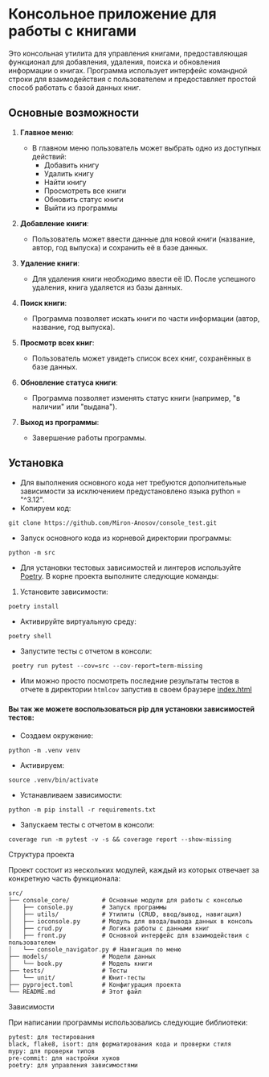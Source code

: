 # Консольное приложение для работы с книгами

Это консольная утилита для управления книгами, предоставляющая функционал для добавления, удаления, поиска и обновления информации о книгах. Программа использует интерфейс командной строки для взаимодействия с пользователем и предоставляет простой способ работать с базой данных книг.

## Основные возможности

1. **Главное меню**:
   - В главном меню пользователь может выбрать одно из доступных действий:
     - Добавить книгу
     - Удалить книгу
     - Найти книгу
     - Просмотреть все книги
     - Обновить статус книги
     - Выйти из программы

2. **Добавление книги**:
   - Пользователь может ввести данные для новой книги (название, автор, год выпуска) и сохранить её в базе данных.

3. **Удаление книги**:
   - Для удаления книги необходимо ввести её ID. После успешного удаления, книга удаляется из базы данных.

4. **Поиск книги**:
   - Программа позволяет искать книги по части информации (автор, название, год выпуска).

5. **Просмотр всех книг**:
   - Пользователь может увидеть список всех книг, сохранённых в базе данных.

6. **Обновление статуса книги**:
   - Программа позволяет изменять статус книги (например, "в наличии" или "выдана").

7. **Выход из программы**:
   - Завершение работы программы.

## Установка

- Для выполнения основного кода нет требуются дополнительные зависимости за исключением предустановлено языка python = "^3.12".
- Копируем код:
```shell
git clone https://github.com/Miron-Anosov/console_test.git
```
- Запуск основного кода из корневой директории программы:
```shell
python -m src
```

- Для установки тестовых зависимостей и линтеров используйте [Poetry](https://python-poetry.org/). В корне проекта выполните следующие команды:

1. Установите зависимости:

```shell
poetry install
```

- Активируйте виртуальную среду:
```shell
poetry shell
```

- Запустите тесты с отчетом в консоли:
```shell
 poetry run pytest --cov=src --cov-report=term-missing
```
- Или можно просто посмотреть последние результаты тестов в отчете в директории  `htmlcov` запустив в своем браузере
[index.html](htmlcov/index.html)
###
#### Вы так же можете воспользоваться pip для установки зависимостей тестов:
- Создаем окружение:
```shell
python -m .venv venv
```
- Активируем:
```shell
source .venv/bin/activate
```
- Устанавливаем зависимости:
````shell
python -m pip install -r requirements.txt
````
- Запускаем тесты с отчетом в консоли:
```shell
coverage run -m pytest -v -s && coverage report --show-missing
```


Структура проекта

Проект состоит из нескольких модулей, каждый из которых отвечает за конкретную часть функционала:
```
src/
├── console_core/         # Основные модули для работы с консолью
│   ├── console.py        # Запуск программы
│   ├── utils/            # Утилиты (CRUD, ввод/вывод, навигация)
│   ├── ioconsole.py      # Модуль для ввода/вывода данных в консоль
│   ├── crud.py           # Логика работы с данными книг
│   ├── front.py          # Основной интерфейс для взаимодействия с пользователем
│   └── console_navigator.py # Навигация по меню
├── models/               # Модели данных
│   └── book.py           # Модель книги
├── tests/                # Тесты
│   └── unit/             # Юнит-тесты
├── pyproject.toml        # Конфигурация проекта
└── README.md             # Этот файл
```
Зависимости

При написании программы использовались следующие библиотеки:

    pytest: для тестирования
    black, flake8, isort: для форматирования кода и проверки стиля
    mypy: для проверки типов
    pre-commit: для настройки хуков
    poetry: для управления зависимостями
